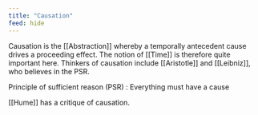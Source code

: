 ```yaml
---
title: "Causation"
feed: hide
---
```


Causation is the [[Abstraction]] whereby a temporally antecedent cause drives a proceeding effect. The notion of [[Time]] is therefore quite important here. Thinkers of causation include [[Aristotle]] and [[Leibniz]], who believes in the PSR.

Principle of sufficient reason (PSR)
: Everything must have a cause

[[Hume]] has a critique of causation. 
